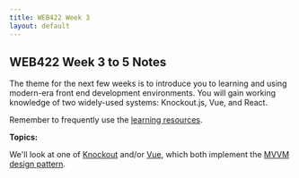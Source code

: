```yaml
---
title: WEB422 Week 3
layout: default
---
```


## WEB422 Week 3 to 5 Notes

The theme for the next few weeks is to introduce you to learning and using modern-era front end development environments. You will gain working knowledge of two widely-used systems: Knockout.js, Vue, and React.

Remember to frequently use the [learning resources](/web422/resources).

**Topics:**

We'll look at one of [Knockout](knockout) and/or [Vue](vue), which both implement the [MVVM design pattern](https://en.wikipedia.org/wiki/Model%E2%80%93view%E2%80%93viewmodel).

<br>
